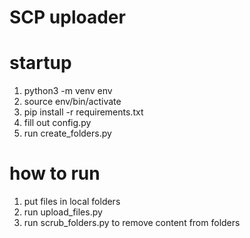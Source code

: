 # SCP uploader

# startup
1. python3 -m venv env
1. source env/bin/activate
1. pip install -r requirements.txt
1. fill out config.py
1. run create_folders.py

# how to run

1. put files in local folders
1. run upload_files.py
1. run scrub_folders.py to remove content from folders